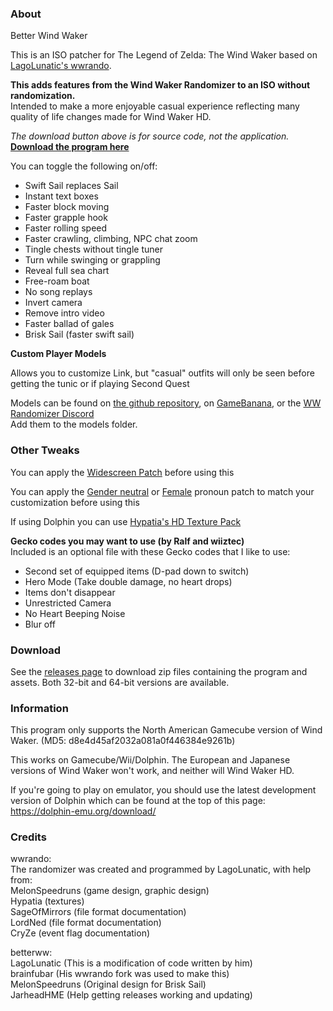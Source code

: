 ### About

Better Wind Waker  

This is an ISO patcher for The Legend of Zelda: The Wind Waker based on [LagoLunatic's wwrando](https://github.com/LagoLunatic/wwrando).

**This adds features from the Wind Waker Randomizer to an ISO without randomization.**  
Intended to make a more enjoyable casual experience reflecting many quality of life changes made for Wind Waker HD.  

*The download button above is for source code, not the application.*  
**[Download the program here](https://github.com/WideBoner/betterww/releases)**  

You can toggle the following on/off:
* Swift Sail replaces Sail  
* Instant text boxes  
* Faster block moving  
* Faster grapple hook  
* Faster rolling speed  
* Faster crawling, climbing, NPC chat zoom  
* Tingle chests without tingle tuner 
* Turn while swinging or grappling
* Reveal full sea chart 
* Free-roam boat  
* No song replays  
* Invert camera  
* Remove intro video  
* Faster ballad of gales  
* Brisk Sail (faster swift sail)


**Custom Player Models**  

Allows you to customize Link, but "casual" outfits will only be seen before getting the tunic or if playing Second Quest 

Models can be found on [the github repository](https://github.com/Sage-of-Mirrors/Custom-Wind-Waker-Player-Models), on [GameBanana](https://gamebanana.com/games/6173), or the [ WW Randomizer Discord](https://discord.gg/r2963mt)  
Add them to the models folder.

### Other Tweaks

You can apply the [Widescreen Patch](https://www.dropbox.com/s/5huyf6r3drynq1c/The%20Legend%20of%20Zelda%20The%20Wind%20Waker%20Widescreen.zip?dl=1) before using this  

You can apply the [Gender neutral](http://www.romhacking.net/hacks/2906/) or [Female](https://gamebanana.com/gamefiles/11342) pronoun patch to match your customization before using this  

If using Dolphin you can use [Hypatia's HD Texture Pack](https://onthegreatsea.tumblr.com/DOWNLOADS)

**Gecko codes you may want to use (by Ralf and wiiztec)**  
Included is an optional file with these Gecko codes that I like to use:  

* Second set of equipped items (D-pad down to switch)   
* Hero Mode (Take double damage, no heart drops)  
* Items don't disappear  
* Unrestricted Camera  
* No Heart Beeping Noise  
* Blur off  


### Download

See the [releases page](https://github.com/brainfubar/wwrando/releases) to download zip files containing the program and assets. Both 32-bit and 64-bit versions are available.

### Information

This program only supports the North American Gamecube version of Wind Waker. (MD5: d8e4d45af2032a081a0f446384e9261b)  

This works on Gamecube/Wii/Dolphin.
The European and Japanese versions of Wind Waker won't work, and neither will Wind Waker HD.

If you're going to play on emulator, you should use the latest development version of Dolphin which can be found at the top of this page: https://dolphin-emu.org/download/

### Credits

wwrando:  
The randomizer was created and programmed by LagoLunatic, with help from:  
MelonSpeedruns (game design, graphic design)  
Hypatia (textures)  
SageOfMirrors (file format documentation)  
LordNed (file format documentation)  
CryZe (event flag documentation)  

betterww:  
LagoLunatic (This is a modification of code written by him)  
brainfubar (His wwrando fork was used to make this)  
MelonSpeedruns (Original design for Brisk Sail)  
JarheadHME (Help getting releases working and updating)
